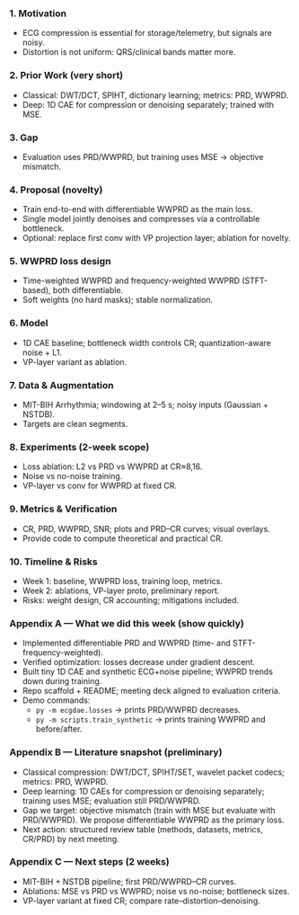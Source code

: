 ### 1. Motivation
- ECG compression is essential for storage/telemetry, but signals are noisy.
- Distortion is not uniform: QRS/clinical bands matter more.

### 2. Prior Work (very short)
- Classical: DWT/DCT, SPIHT, dictionary learning; metrics: PRD, WWPRD.
- Deep: 1D CAE for compression or denoising separately; trained with MSE.

### 3. Gap
- Evaluation uses PRD/WWPRD, but training uses MSE → objective mismatch.

### 4. Proposal (novelty)
- Train end-to-end with differentiable WWPRD as the main loss.
- Single model jointly denoises and compresses via a controllable bottleneck.
- Optional: replace first conv with VP projection layer; ablation for novelty.

### 5. WWPRD loss design
- Time-weighted WWPRD and frequency-weighted WWPRD (STFT-based), both differentiable.
- Soft weights (no hard masks); stable normalization.

### 6. Model
- 1D CAE baseline; bottleneck width controls CR; quantization-aware noise + L1.
- VP-layer variant as ablation.

### 7. Data & Augmentation
- MIT-BIH Arrhythmia; windowing at 2–5 s; noisy inputs (Gaussian + NSTDB).
- Targets are clean segments.

### 8. Experiments (2-week scope)
- Loss ablation: L2 vs PRD vs WWPRD at CR≈8,16.
- Noise vs no-noise training.
- VP-layer vs conv for WWPRD at fixed CR.

### 9. Metrics & Verification
- CR, PRD, WWPRD, SNR; plots and PRD–CR curves; visual overlays.
- Provide code to compute theoretical and practical CR.

### 10. Timeline & Risks
- Week 1: baseline, WWPRD loss, training loop, metrics.
- Week 2: ablations, VP-layer proto, preliminary report.
- Risks: weight design, CR accounting; mitigations included.

### Appendix A — What we did this week (show quickly)
- Implemented differentiable PRD and WWPRD (time- and STFT-frequency-weighted).
- Verified optimization: losses decrease under gradient descent.
- Built tiny 1D CAE and synthetic ECG+noise pipeline; WWPRD trends down during training.
- Repo scaffold + README; meeting deck aligned to evaluation criteria.
- Demo commands:
  - `py -m ecgdae.losses` → prints PRD/WWPRD decreases.
  - `py -m scripts.train_synthetic` → prints training WWPRD and before/after.

### Appendix B — Literature snapshot (preliminary)
- Classical compression: DWT/DCT, SPIHT/SET, wavelet packet codecs; metrics: PRD, WWPRD.
- Deep learning: 1D CAEs for compression or denoising separately; training uses MSE; evaluation still PRD/WWPRD.
- Gap we target: objective mismatch (train with MSE but evaluate with PRD/WWPRD). We propose differentiable WWPRD as the primary loss.
- Next action: structured review table (methods, datasets, metrics, CR/PRD) by next meeting.

### Appendix C — Next steps (2 weeks)
- MIT-BIH + NSTDB pipeline; first PRD/WWPRD–CR curves.
- Ablations: MSE vs PRD vs WWPRD; noise vs no-noise; bottleneck sizes.
- VP-layer variant at fixed CR; compare rate–distortion–denoising.



